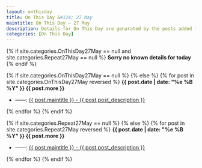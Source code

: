 ```yaml
---
layout: onthisday
title: On This Day &#124; 27 May
maintitle: On This Day — 27 May
description: Details for On This Day are genarated by the posts added to the website so the content is subject to changes/updates over time.
categories: [On This Day]
---
```


{% if site.categories.OnThisDay27May == null and site.categories.Repeat27May == null %}
<strong>Sorry no known details for today</strong>
{% endif %}

{% if site.categories.OnThisDay27May == null %}
{% else %}
{% for post in site.categories.OnThisDay27May reversed %}
<strong>{{ post.date | date: "%e %B %Y" }} {{ post.more }}</strong>
<ul>
<li> ——: <a href="{{ post.url }}">{{ post.maintitle }} - {{ post.post_description }}</a></li>
</ul>
{% endfor %}
{% endif %}

{% if site.categories.Repeat27May == null %}
{% else %}
{% for post in site.categories.Repeat27May reversed %}
<strong>{{ post.date | date: "%e %B %Y" }} {{ post.more }}</strong>
<ul>
<li> ——: <a href="{{ post.url }}">{{ post.maintitle }} - {{ post.post_description }}</a></li>
</ul>
{% endfor %}
{% endif %}
